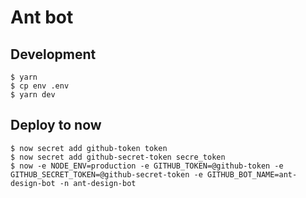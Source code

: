 # Ant bot

## Development

```
$ yarn
$ cp env .env
$ yarn dev
```

## Deploy to now

```
$ now secret add github-token token
$ now secret add github-secret-token secre_token
$ now -e NODE_ENV=production -e GITHUB_TOKEN=@github-token -e GITHUB_SECRET_TOKEN=@github-secret-token -e GITHUB_BOT_NAME=ant-design-bot -n ant-design-bot
```
